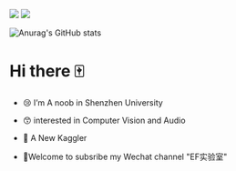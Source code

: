 ![](https://visitor-badge.glitch.me/badge?page_id=CNShawn.readme)
![](http://antzuhl.cn:4000/get/@Shawn.readme)

![Anurag's GitHub stats](https://github-readme-stats.vercel.app/api?username=CNShawn&theme=nightowl&include_all_commits=true)

# Hi there 🀄

- :cry: I’m A noob in Shenzhen University

- :kissing_smiling_eyes: interested in Computer Vision and Audio

- :memo: A New Kaggler

- :open_hands:Welcome to subsribe my Wechat channel "EF实验室"

  <!--

  *😅 I’m looking to collaborate on ...

  *😅 I’m looking for help with ...

  *😅Ask me about ...

  *😅 How to reach me: ...

  *😅 Pronouns: ...

  *😅 Fun fact: ...

  -->



